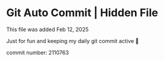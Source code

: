# Git Auto Commit | Hidden File

This file was added Feb 12, 2025

Just for fun and keeping my daily git commit active 🤪

commit number: 2110763
